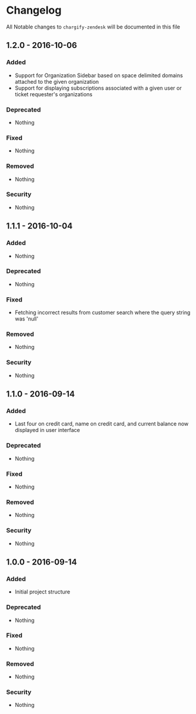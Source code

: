 # Changelog

All Notable changes to `chargify-zendesk` will be documented in this file

## 1.2.0 - 2016-10-06

### Added
- Support for Organization Sidebar based on space delimited domains attached to the given organization
- Support for displaying subscriptions associated with a given user or ticket requester's organizations

### Deprecated
- Nothing

### Fixed
- Nothing

### Removed
- Nothing

### Security
- Nothing

## 1.1.1 - 2016-10-04

### Added
- Nothing

### Deprecated
- Nothing

### Fixed
- Fetching incorrect results from customer search where the query string was 'null'

### Removed
- Nothing

### Security
- Nothing

## 1.1.0 - 2016-09-14

### Added
- Last four on credit card, name on credit card, and current balance now displayed in user interface

### Deprecated
- Nothing

### Fixed
- Nothing

### Removed
- Nothing

### Security
- Nothing

## 1.0.0 - 2016-09-14

### Added
- Initial project structure

### Deprecated
- Nothing

### Fixed
- Nothing

### Removed
- Nothing

### Security
- Nothing
